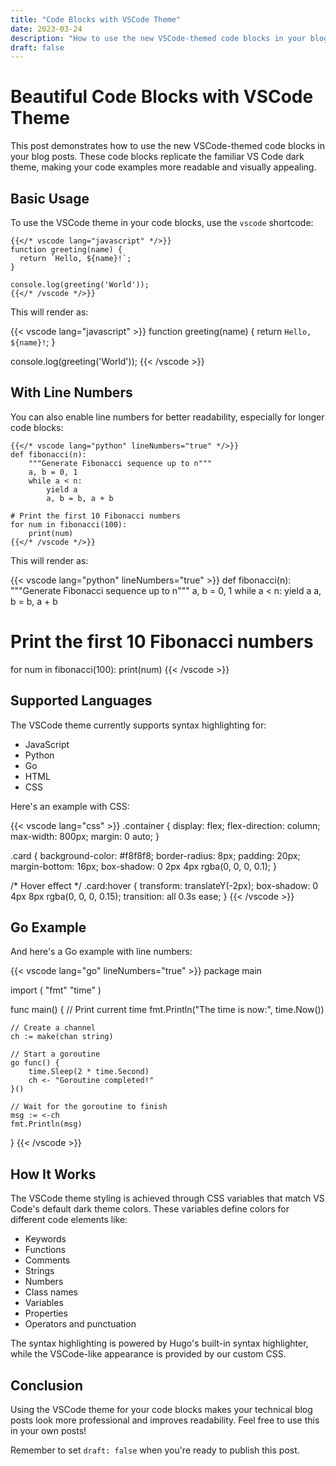 ```yaml
---
title: "Code Blocks with VSCode Theme"
date: 2023-03-24
description: "How to use the new VSCode-themed code blocks in your blog posts"
draft: false
---
```


# Beautiful Code Blocks with VSCode Theme

This post demonstrates how to use the new VSCode-themed code blocks in your blog posts. These code blocks replicate the familiar VS Code dark theme, making your code examples more readable and visually appealing.

## Basic Usage

To use the VSCode theme in your code blocks, use the `vscode` shortcode:

```
{{</* vscode lang="javascript" */>}}
function greeting(name) {
  return `Hello, ${name}!`;
}

console.log(greeting('World'));
{{</* /vscode */>}}
```

This will render as:

{{< vscode lang="javascript" >}}
function greeting(name) {
  return `Hello, ${name}!`;
}

console.log(greeting('World'));
{{< /vscode >}}

## With Line Numbers

You can also enable line numbers for better readability, especially for longer code blocks:

```
{{</* vscode lang="python" lineNumbers="true" */>}}
def fibonacci(n):
    """Generate Fibonacci sequence up to n"""
    a, b = 0, 1
    while a < n:
        yield a
        a, b = b, a + b

# Print the first 10 Fibonacci numbers
for num in fibonacci(100):
    print(num)
{{</* /vscode */>}}
```

This will render as:

{{< vscode lang="python" lineNumbers="true" >}}
def fibonacci(n):
    """Generate Fibonacci sequence up to n"""
    a, b = 0, 1
    while a < n:
        yield a
        a, b = b, a + b

# Print the first 10 Fibonacci numbers
for num in fibonacci(100):
    print(num)
{{< /vscode >}}

## Supported Languages

The VSCode theme currently supports syntax highlighting for:

- JavaScript
- Python
- Go
- HTML
- CSS

Here's an example with CSS:

{{< vscode lang="css" >}}
.container {
  display: flex;
  flex-direction: column;
  max-width: 800px;
  margin: 0 auto;
}

.card {
  background-color: #f8f8f8;
  border-radius: 8px;
  padding: 20px;
  margin-bottom: 16px;
  box-shadow: 0 2px 4px rgba(0, 0, 0, 0.1);
}

/* Hover effect */
.card:hover {
  transform: translateY(-2px);
  box-shadow: 0 4px 8px rgba(0, 0, 0, 0.15);
  transition: all 0.3s ease;
}
{{< /vscode >}}

## Go Example

And here's a Go example with line numbers:

{{< vscode lang="go" lineNumbers="true" >}}
package main

import (
	"fmt"
	"time"
)

func main() {
	// Print current time
	fmt.Println("The time is now:", time.Now())
	
	// Create a channel
	ch := make(chan string)
	
	// Start a goroutine
	go func() {
		time.Sleep(2 * time.Second)
		ch <- "Goroutine completed!"
	}()
	
	// Wait for the goroutine to finish
	msg := <-ch
	fmt.Println(msg)
}
{{< /vscode >}}

## How It Works

The VSCode theme styling is achieved through CSS variables that match VS Code's default dark theme colors. These variables define colors for different code elements like:

- Keywords
- Functions
- Comments
- Strings
- Numbers
- Class names
- Variables
- Properties
- Operators and punctuation

The syntax highlighting is powered by Hugo's built-in syntax highlighter, while the VSCode-like appearance is provided by our custom CSS.

## Conclusion

Using the VSCode theme for your code blocks makes your technical blog posts look more professional and improves readability. Feel free to use this in your own posts!

Remember to set `draft: false` when you're ready to publish this post. 